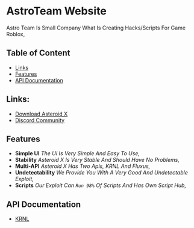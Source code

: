 # AstroTeam Website
Astro Team Is Small Company What Is Creating Hacks/Scripts For Game Roblox,

## Table of Content
- [Links](#Links)
- [Features](#Features)
- [API Documentation](#APIDocs)

<a name="Links"></a>
## Links:
- [Download Asteroid X](https://marcel46509.github.io/astroteam/Download.html)
- [Discord Community](https://dsc.gg/asteroidteam/)

<a name="Features"></a>
## Features

* **Simple UI** *The UI Is Very Simple And Easy To Use,*
* **Stability** *Asteroid X Is Very Stable And Should Have No Problems,*
* **Multi-API** *Asteroid X Has Two Apis, KRNL And Fluxus,*
* **Undetectability** *We Provide You With A Very Good And Undetectable Exploit,*
* **Scripts** *Our Exploit Can `Run 98%` Of Scripts And Has Own Script Hub,*

<a name="APIDocs"></a>
## API Documentation
- [KRNL](https://krnl.place/predocs.html)
